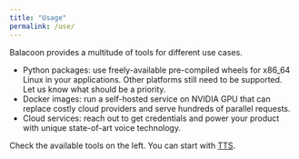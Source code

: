 ```yaml
---
title: "Usage"
permalink: /use/
---
```


Balacoon provides a multitude of tools for different use cases.
 - Python packages: use freely-available pre-compiled wheels for x86_64 Linux in your applications. Other platforms still need to be supported. Let us know what should be a priority.
 - Docker images: run a self-hosted service on NVIDIA GPU that can replace costly cloud providers and serve hundreds of parallel requests.
 - Cloud services: reach out to get credentials and power your product with unique state-of-art voice technology.

Check the available tools on the left. You can start with [TTS](tts/package.md).
